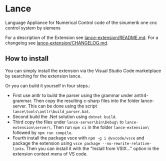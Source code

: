 # Lance
Language Appliance for Numerical Control code of the sinumerik one cnc control system by siemens

For a description of the Extension see [lance-extension/README.md](lance-extension/README.md).
For a changelog see [lance-extension/CHANGELOG.md](lance-extension/CHANGELOG.md).

## How to install
You can simply install the extension via the Visual Studio Code marketplace by searching for the extension lance.

Or you can build it yourself in four steps.:
- First use antlr to build the parser using the grammar under antlr4-grammar. Then copy the resulting c-sharp files into the folder lance-server. This can be done using the script `lance\tools\antlr\build_parser.bat`. 
- Second build the .Net solution using `dotnet build`.
- Third copy the files under `lance-server\bin\Debug\` to `lance-extension\server\`. Then run `npm ci` in the folder `lance-extension\` followed by `npm run compile`.
- Fourth install the package vsce with `npm -g i @vscode/vsce` and package the extension using `vsce package --no-rewrite-relative-links`. Then you can install it with the "Install from VSIX..." option in the extension context menu of VS code.